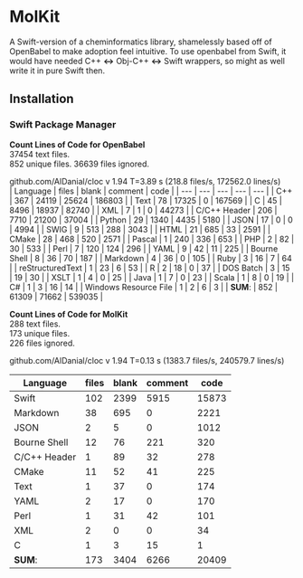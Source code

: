 # MolKit

A Swift-version of a cheminformatics library, shamelessly based off of OpenBabel to make adoption feel intuitive. 
To use openbabel from Swift, it would have needed C++ __<->__ Obj-C++ __<->__ Swift wrappers, so might as well write it in pure Swift then.  

## Installation

### Swift Package Manager


__Count Lines of Code for OpenBabel__   
37454 text files.  
852 unique files.
36639 files ignored.  

github.com/AlDanial/cloc v 1.94  T=3.89 s (218.8 files/s, 172562.0 lines/s)  
| Language | files | blank | comment | code |
| --- | --- | --- | --- | --- |
| C++ | 367 | 24119 | 25624 | 186803 |
| Text | 78 | 17325 | 0 | 167569 |
| C | 45 | 8496 | 18937 | 82740 |
| XML | 7 | 1 | 0 | 44273 |
| C/C++ Header | 206 | 7710 | 21200 | 37004 |
| Python | 29 | 1340 | 4435 | 5180 |
| JSON | 17 | 0 | 0 | 4994 |
| SWIG | 9 | 513 | 288 | 3043 |
| HTML | 21 | 685 | 33 | 2591 |
| CMake | 28 | 468 | 520 | 2571 |
| Pascal | 1 | 240 | 336 | 653 |
| PHP | 2 | 82 | 30 | 533 |
| Perl | 7 | 120 | 124 | 296 |
| YAML | 9 | 42 | 11 | 225 |
| Bourne Shell | 8 | 36 | 70 | 187 |
| Markdown | 4 | 36 | 0 | 105 |
| Ruby | 3 | 16 | 7 | 64 |
| reStructuredText | 1 | 23 | 6 | 53 |
| R | 2 | 18 | 0 | 37 |
| DOS Batch | 3 | 15 | 19 | 30 |
| XSLT | 1 | 4 | 0 | 25 |
| Java | 1 | 7 | 0 | 23 |
| Scala | 1 | 8 | 0 | 19 |
| C# | 1 | 3 | 16 | 14 |
| Windows Resource File | 1 | 2 | 6 | 3 |
| __SUM__: | 852 | 61309 | 71662 | 539035 |

__Count Lines of Code for MolKit__   
288 text files.  
173 unique files.                                            
226 files ignored.  

github.com/AlDanial/cloc v 1.94  T=0.13 s (1383.7 files/s, 240579.7 lines/s)
<!-- -------------------------------------------------------------------------------
Language                     files          blank        comment           code
-------------------------------------------------------------------------------
Swift                          102           2399           5915          15873
Markdown                        38            695              0           2221
JSON                             2              5              0           1012
Bourne Shell                    12             76            221            320
C/C++ Header                     1             89             32            278
CMake                           11             52             41            225
Text                             1             37              0            174
YAML                             2             17              0            170
Perl                             1             31             42            101
XML                              2              0              0             34
C                                1              3             15              1
-------------------------------------------------------------------------------
SUM:                           173           3404           6266          20409
------------------------------------------------------------------------------- -->
| Language | files | blank | comment | code |
| --- | --- | --- | --- | --- |
| Swift | 102 | 2399 | 5915 | 15873 |
| Markdown | 38 | 695 | 0 | 2221 |
| JSON | 2 | 5 | 0 | 1012 |
| Bourne Shell | 12 | 76 | 221 | 320 |
| C/C++ Header | 1 | 89 | 32 | 278 |
| CMake | 11 | 52 | 41 | 225 |
| Text | 1 | 37 | 0 | 174 |
| YAML | 2 | 17 | 0 | 170 |
| Perl | 1 | 31 | 42 | 101 |
| XML | 2 | 0 | 0 | 34 |
| C | 1 | 3 | 15 | 1 |
| __SUM__: | 173 | 3404 | 6266 | 20409 |

